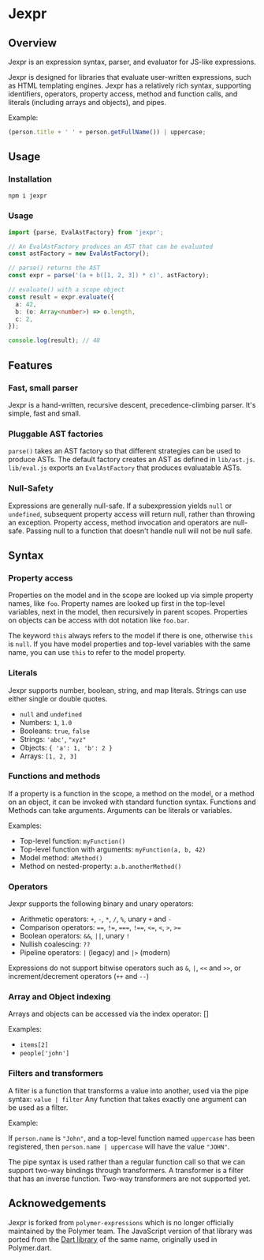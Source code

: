# Jexpr

## Overview

Jexpr is an expression syntax, parser, and evaluator for JS-like expressions.

Jexpr is designed for libraries that evaluate user-written expressions, such as
HTML templating engines. Jexpr has a relatively rich syntax, supporting
identifiers, operators, property access, method and function calls, and
literals (including arrays and objects), and pipes.

Example:

```js
(person.title + ' ' + person.getFullName()) | uppercase;
```

## Usage

### Installation

```bash
npm i jexpr
```

### Usage

```ts
import {parse, EvalAstFactory} from 'jexpr';

// An EvalAstFactory produces an AST that can be evaluated
const astFactory = new EvalAstFactory();

// parse() returns the AST
const expr = parse('(a + b([1, 2, 3]) * c)', astFactory);

// evaluate() with a scope object
const result = expr.evaluate({
  a: 42,
  b: (o: Array<number>) => o.length,
  c: 2,
});

console.log(result); // 48
```

## Features

### Fast, small parser

Jexpr is a hand-written, recursive descent, precedence-climbing parser. It's
simple, fast and small.

### Pluggable AST factories

`parse()` takes an AST factory so that different strategies can be used to
produce ASTs. The default factory creates an AST as defined in `lib/ast.js`.
`lib/eval.js` exports an `EvalAstFactory` that produces evaluatable ASTs.

### Null-Safety

Expressions are generally null-safe. If a subexpression yields `null` or
`undefined`, subsequent property access will return null, rather than throwing
an exception. Property access, method invocation and operators are null-safe.
Passing null to a function that doesn't handle null will not be null safe.

## Syntax

### Property access

Properties on the model and in the scope are looked up via simple property
names, like `foo`. Property names are looked up first in the top-level
variables, next in the model, then recursively in parent scopes. Properties on
objects can be access with dot notation like `foo.bar`.

The keyword `this` always refers to the model if there is one, otherwise `this`
is `null`. If you have model properties and top-level variables with the same
name, you can use `this` to refer to the model property.

### Literals

Jexpr supports number, boolean, string, and map literals. Strings
can use either single or double quotes.

- `null` and `undefined`
- Numbers: `1`, `1.0`
- Booleans: `true`, `false`
- Strings: `'abc'`, `"xyz"`
- Objects: `{ 'a': 1, 'b': 2 }`
- Arrays: `[1, 2, 3]`

### Functions and methods

If a property is a function in the scope, a method on the model, or a method on
an object, it can be invoked with standard function syntax. Functions and
Methods can take arguments. Arguments can be literals or variables.

Examples:

- Top-level function: `myFunction()`
- Top-level function with arguments: `myFunction(a, b, 42)`
- Model method: `aMethod()`
- Method on nested-property: `a.b.anotherMethod()`

### Operators

Jexpr supports the following binary and unary operators:

- Arithmetic operators: `+`, `-`, `*`, `/`, `%`, unary `+` and `-`
- Comparison operators: `==`, `!=`, `===`, `!==`, `<=`, `<`, `>`, `>=`
- Boolean operators: `&&`, `||`, unary `!`
- Nullish coalescing: `??`
- Pipeline operators: `|` (legacy) and `|>` (modern)

Expressions do not support bitwise operators such as `&`, `|`, `<<` and `>>`, or
increment/decrement operators (`++` and `--`)

### Array and Object indexing

Arrays and objects can be accessed via the index operator: []

Examples:

- `items[2]`
- `people['john']`

### Filters and transformers

A filter is a function that transforms a value into another, used via the pipe
syntax: `value | filter` Any function that takes exactly one argument can be
used as a filter.

Example:

If `person.name` is `"John"`, and a top-level function named `uppercase` has
been registered, then `person.name | uppercase` will have the value `"JOHN"`.

The pipe syntax is used rather than a regular function call so that we can
support two-way bindings through transformers. A transformer is a filter that
has an inverse function. Two-way transformers are not supported yet.

## Acknowedgements

Jexpr is forked from `polymer-expressions` which is no longer officially
maintained by the Polymer team. The JavaScript version of that library was
ported from the
[Dart library](https://github.com/dart-archive/polymer-expressions) of the same name, originally used in Polymer.dart.
